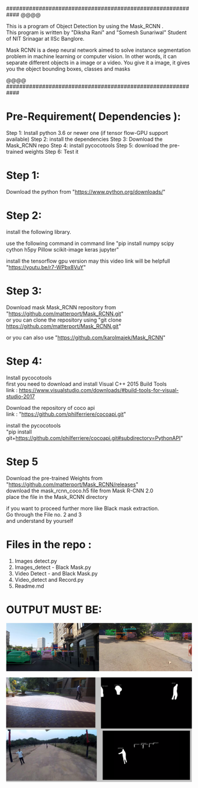 ############################################################
@@@@

This is a program of Object Detection by using the Mask_RCNN
.  
This program is written by "Diksha Rani" and "Somesh Sunariwal" Student of NIT Srinagar at IISc Banglore.

Mask RCNN is a deep neural network aimed to solve instance segmentation problem in machine learning or computer vision.
In other words, it can separate different objects in a image or a video.
You give it a image, it gives you the object bounding boxes, classes and masks

@@@@
############################################################  

# Pre-Requirement( Dependencies ):

Step 1: Install python 3.6 or newer one (if tensor flow-GPU support available)
Step 2: install the dependencies
Step 3: Download the Mask_RCNN repo
Step 4: install pycocotools
Step 5: download the pre-trained weights
Step 6: Test it

# Step 1:

Download the python from "https://www.python.org/downloads/"

# Step 2:
install the following library.

use the following command in command line 
"pip install numpy scipy cython h5py Pillow scikit-image keras jupyter"

install the tensorflow gpu version
may this video link will be helpfull "https://youtu.be/r7-WPbx8VuY"

# Step 3:

Download mask Mask_RCNN repository from "https://github.com/matterport/Mask_RCNN.git"   
or you can clone the repository using "git clone https://github.com/matterport/Mask_RCNN.git"  

or you can also use "https://github.com/karolmajek/Mask_RCNN"  

# Step 4:

Install pycocotools  
first you need to download and install Visual C++ 2015 Build Tools  
link :  https://www.visualstudio.com/downloads/#build-tools-for-visual-studio-2017  

Download the repository of coco api   
link : "https://github.com/philferriere/cocoapi.git"  

install the pycocotools  
"pip install git+https://github.com/philferriere/cocoapi.git#subdirectory=PythonAPI"  

# Step 5 
Download the pre-trained Weights from "https://github.com/matterport/Mask_RCNN/releases"  
download the mask_rcnn_coco.h5 file from Mask R-CNN 2.0  
place the file in the Mask_RCNN directory  

if you want to proceed further more like Black mask extraction.  
Go through the File no. 2 and 3  
and understand by yourself

# Files in the repo :  

1. Images detect.py
2. Images_detect - Black Mask.py
3. Video Detect - and Black Mask.py
4. Video_detect and Record.py
5. Readme.md

# OUTPUT MUST BE:
![](images/Image_2.png)  

![](images/Image_1.png)



